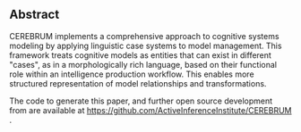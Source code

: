 ## Abstract

CEREBRUM implements a comprehensive approach to cognitive systems modeling by applying linguistic case systems to model management. This framework treats cognitive models as entities that can exist in different "cases", as in a morphologically rich language, based on their functional role within an intelligence production workflow. This enables more structured representation of model relationships and transformations.

The code to generate this paper, and further open source development from are available at https://github.com/ActiveInferenceInstitute/CEREBRUM .